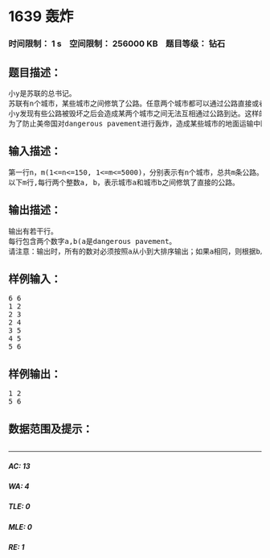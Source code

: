 # 1639 轰炸   
### 时间限制： 1 s&nbsp;&nbsp;&nbsp;&nbsp;空间限制： 256000 KB&nbsp;&nbsp;&nbsp;&nbsp;题目等级： 钻石  
## 题目描述：  

<pre>
小y是苏联的总书记。
苏联有n个城市，某些城市之间修筑了公路。任意两个城市都可以通过公路直接或者间接到达。
小y发现有些公路被毁坏之后会造成某两个城市之间无法互相通过公路到达。这样的公路就被称为dangerous pavement。
为了防止美帝国对dangerous pavement进行轰炸，造成某些城市的地面运输中断，小y决定在所有的dangerous pavement驻扎重兵。可是到底哪些是dangerous pavement呢？你的任务就是找出所有这样的公路。
</pre>
  
  
## 输入描述：  

<pre>
第一行n，m(1<=n<=150, 1<=m<=5000)，分别表示有n个城市，总共m条公路。
以下m行,每行两个整数a, b，表示城市a和城市b之间修筑了直接的公路。
</pre>
  
  
## 输出描述：  

<pre>
输出有若干行。
每行包含两个数字a,b(a<b)，表示<a,b>是dangerous pavement。
请注意：输出时，所有的数对<a,b>必须按照a从小到大排序输出；如果a相同，则根据b从小到大排序。
</pre>
  
  
## 样例输入：  

<pre>
6 6
1 2
2 3
2 4
3 5
4 5
5 6
</pre>
  
  
## 样例输出：  

<pre>
1 2
5 6
</pre>
  
  
## 数据范围及提示：  

<pre>
</pre>
  
  
***  

##### AC: 13  
##### WA: 4  
##### TLE: 0  
##### MLE: 0  
##### RE: 1  
